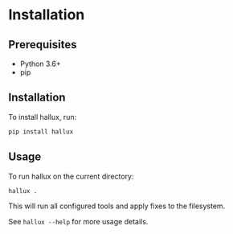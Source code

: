 # Installation

## Prerequisites

- Python 3.6+
- pip

## Installation

To install hallux, run:

```bash
pip install hallux
```

## Usage

To run hallux on the current directory:

```bash
hallux .
```

This will run all configured tools and apply fixes to the filesystem.

See `hallux --help` for more usage details.
